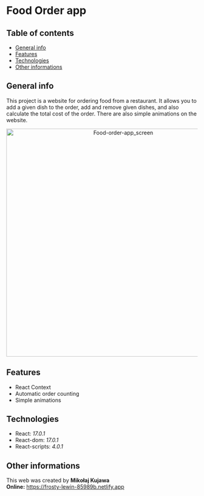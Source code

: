 # Food Order app

## Table of contents
* [General info](#general-info)
* [Features](#features)
* [Technologies](#technologies)
* [Other informations](#other-informations)

## General info
This project is a website for ordering food from a restaurant.
It allows you to add a given dish to the order, add and remove given dishes, and also calculate the total cost of the order.
There are also simple animations on the website.

<p align="center"><img src="https://github.com/MikolajKujawa/Food-order-app/tree/main/src/assets/food-order-app_screen.png" alt="Food-order-app_screen" width="600px"/></p>

## Features
* React Context
* Automatic order counting
* Simple animations

## Technologies
* React: <i>17.0.1</i>
* React-dom: <i>17.0.1</i>
* React-scripts: <i>4.0.1</i>

## Other informations
This web was created by **Mikołaj Kujawa** <br/>
**Online:** https://frosty-lewin-85989b.netlify.app
